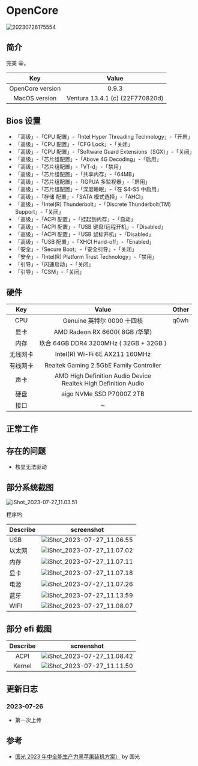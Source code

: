 # OpenCore

![20230726175554](./assets/20230726175554.png)

## 简介

完美 😀。

|       Key        |              Value              |
| :--------------: | :-----------------------------: |
| OpenCore version |              0.9.3              |
|  MacOS version   | Ventura 13.4.1 (c) (22F770820d) |

## Bios 设置

- 「高级」-「CPU 配置」-「Intel Hyper Threading Technology」-「开启」
- 「高级」-「CPU 配置」-「CFG Lock」-「关闭」
- 「高级」-「CPU 配置」-「Software Guard Extensions（SGX）」-「关闭」
- 「高级」-「芯片组配置」-「Above 4G Decoding」-「启用」
- 「高级」-「芯片组配置」-「VT-d」-「禁用」
- 「高级」-「芯片组配置」-「共享内存」-「64MB」
- 「高级」-「芯片组配置」-「IGPUA 多监视器」-「启用」
- 「高级」-「芯片组配置」-「深度睡眠」-「在 S4-S5 中启用」
- 「高级」-「存储 配置」-「SATA 模式选择」-「AHCI」
- 「高级」-「Intel(R) Thunderbolt」-「Discrete Thunderbolt(TM) Support」-「关闭」
- 「高级」-「ACPI 配置」-「挂起到内存」-「自动」
- 「高级」-「ACPI 配置」-「USB 键盘/远程开机」-「Disabled」
- 「高级」-「ACPI 配置」-「USB 鼠标开机」-「Disabled」
- 「高级」-「USB 配置」-「XHCI Hand-off」-「Enabled」
- 「安全」-「Secure Boot」-「安全引导」-「关闭」
- 「安全」-「Intel(R) Platform Trust Technology」-「禁用」
- 「引导」-「闪速启动」-「关闭」
- 「引导」-「CSM」-「关闭」

## 硬件

|   Key    |                               Value                                | Other |
| :------: | :----------------------------------------------------------------: | ----- |
|   CPU    |                     Genuine 英特尔 0000 十四核                     | q0wh  |
|   显卡   |                   AMD Radeon RX 6600( 8GB /华擎)                   |       |
|   内存   |               玖合 64GB DDR4 3200MHz ( 32GB + 32GB )               |       |
| 无线网卡 |                   Intel(R) Wi-Fi 6E AX211 160MHz                   |       |
| 有线网卡 |              Realtek Gaming 2.5GbE Family Controller               |       |
|   声卡   | AMD High Definition Audio Device<br/>Realtek High Definition Audio |       |
|   硬盘   |                      aigo NVMe SSD P7000Z 2TB                      |       |
|   接口   |                                 ~                                  |       |

## 正常工作

## 存在的问题

- 核显无法驱动

## 部分系统截图

![iShot_2023-07-27_11.03.51](./assets/iShot_2023-07-27_11.03.51.webp)

程序坞

| Describe | screenshot                                                            |
| -------- | --------------------------------------------------------------------- |
| USB      | ![iShot_2023-07-27_11.06.55](./assets/iShot_2023-07-27_11.06.55.webp) |
| 以太网   | ![iShot_2023-07-27_11.07.02](./assets/iShot_2023-07-27_11.07.02.webp) |
| 内存     | ![iShot_2023-07-27_11.07.11](./assets/iShot_2023-07-27_11.07.11.webp) |
| 显卡     | ![iShot_2023-07-27_11.07.18](./assets/iShot_2023-07-27_11.07.18.webp) |
| 电源     | ![iShot_2023-07-27_11.07.26](./assets/iShot_2023-07-27_11.07.26.webp) |
| 蓝牙     | ![iShot_2023-07-27_11.13.59](./assets/iShot_2023-07-27_11.13.59.webp) |
| WIFI     | ![iShot_2023-07-27_11.08.07](./assets/iShot_2023-07-27_11.08.07.webp) |

## 部分 efi 截图

| Describe | screenshot                                                            |
| :------: | --------------------------------------------------------------------- |
|   ACPI   | ![iShot_2023-07-27_11.08.42](./assets/iShot_2023-07-27_11.08.42.webp) |
|  Kernel  | ![iShot_2023-07-27_11.11.50](./assets/iShot_2023-07-27_11.11.50.webp) |

## 更新日志

### 2023-07-26

- 第一次上传

## 参考

- [国光 2023 年中全能生产力黑苹果装机方案）](https://apple.sqlsec.com/9-%E6%88%90%E6%9E%9C%E5%88%86%E4%BA%AB/9-2/) by 国光
